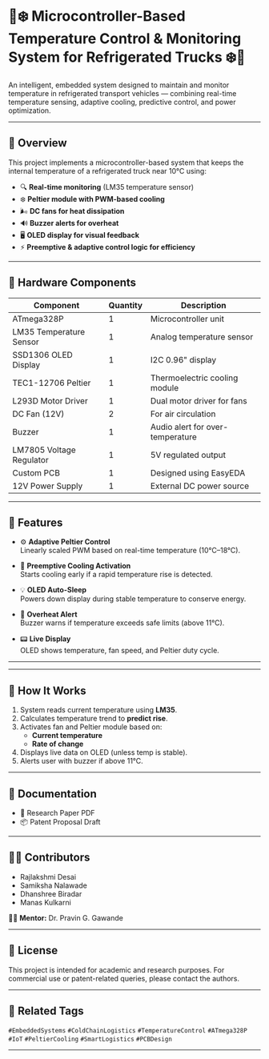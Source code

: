 # 🚛❄️ Microcontroller-Based Temperature Control & Monitoring System for Refrigerated Trucks ❄️🚛

An intelligent, embedded system designed to maintain and monitor temperature in refrigerated transport vehicles — combining real-time temperature sensing, adaptive cooling, predictive control, and power optimization.

---

## 📌 Overview

This project implements a microcontroller-based system that keeps the internal temperature of a refrigerated truck near 10°C using:

- 🔍 **Real-time monitoring** (LM35 temperature sensor)
- ❄️ **Peltier module with PWM-based cooling**
- 🌬️ **DC fans for heat dissipation**
- 🔊 **Buzzer alerts for overheat**
- 🖥️ **OLED display for visual feedback**
- ⚡ **Preemptive & adaptive control logic for efficiency**

---

## 🔧 Hardware Components

| Component              | Quantity | Description                            |
|------------------------|----------|----------------------------------------|
| ATmega328P             | 1        | Microcontroller unit                   |
| LM35 Temperature Sensor| 1        | Analog temperature sensor              |
| SSD1306 OLED Display   | 1        | I2C 0.96" display                      |
| TEC1-12706 Peltier     | 1        | Thermoelectric cooling module          |
| L293D Motor Driver     | 1        | Dual motor driver for fans             |
| DC Fan (12V)           | 2        | For air circulation                    |
| Buzzer                 | 1        | Audio alert for over-temperature       |
| LM7805 Voltage Regulator| 1       | 5V regulated output                    |
| Custom PCB             | 1        | Designed using EasyEDA                 |
| 12V Power Supply       | 1        | External DC power source               |

---

## 🧠 Features

- ⚙️ **Adaptive Peltier Control**  
  Linearly scaled PWM based on real-time temperature (10°C–18°C).

- 🧊 **Preemptive Cooling Activation**  
  Starts cooling early if a rapid temperature rise is detected.

- 💡 **OLED Auto-Sleep**  
  Powers down display during stable temperature to conserve energy.

- 📢 **Overheat Alert**  
  Buzzer warns if temperature exceeds safe limits (above 11°C).

- 📟 **Live Display**  
  OLED shows temperature, fan speed, and Peltier duty cycle.

---


---

## 🧪 How It Works

1. System reads current temperature using **LM35**.
2. Calculates temperature trend to **predict rise**.
3. Activates fan and Peltier module based on:
   - **Current temperature**
   - **Rate of change**
4. Displays live data on OLED (unless temp is stable).
5. Alerts user with buzzer if above 11°C.

---

## 📝 Documentation

- 📄 Research Paper PDF
- 📦 Patent Proposal Draft

---

## 👨‍💻 Contributors

- Rajlakshmi Desai  
- Samiksha Nalawade  
- Dhanshree Biradar  
- Manas Kulkarni  

👨‍🏫 **Mentor:** Dr. Pravin G. Gawande

---

## 📜 License

This project is intended for academic and research purposes. For commercial use or patent-related queries, please contact the authors.

---

## 🔗 Related Tags

`#EmbeddedSystems` `#ColdChainLogistics` `#TemperatureControl` `#ATmega328P` `#IoT` `#PeltierCooling` `#SmartLogistics` `#PCBDesign`

---


